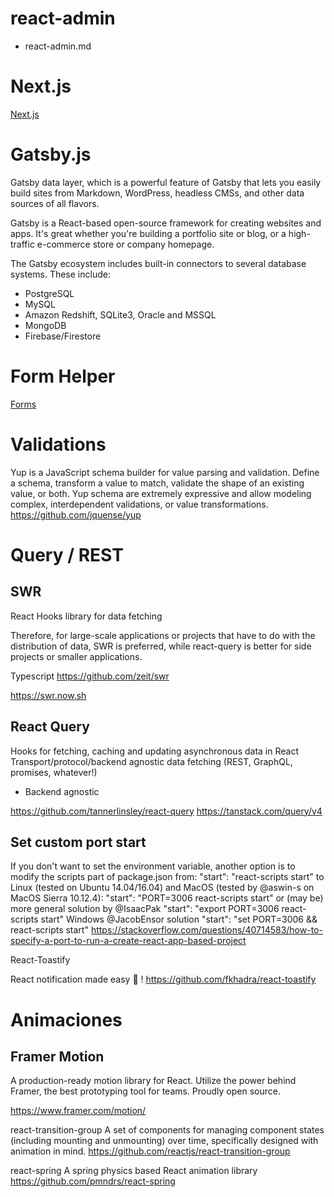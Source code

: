 # react-admin

- react-admin.md


# Next.js
 
[Next.js](Next.js.md)


# Gatsby.js

Gatsby data layer, which is a powerful feature of Gatsby that lets you easily build sites from Markdown, WordPress, headless CMSs, and other data sources of all flavors.

Gatsby is a React-based open-source framework for creating websites and apps. It's great whether you're building a portfolio site or blog, or a high-traffic e-commerce store or company homepage.


The Gatsby ecosystem includes built-in connectors to several database systems. These include:

-    PostgreSQL
-    MySQL
-    Amazon Redshift, SQLite3, Oracle and MSSQL
-    MongoDB
-    Firebase/Firestore


# Form Helper

[Forms](form.md)



# Validations

Yup is a JavaScript schema builder for value parsing and validation. Define a schema, transform a value to match, validate the shape of an existing value, or both. Yup schema are extremely expressive and allow modeling complex, interdependent validations, or value transformations.
https://github.com/jquense/yup


# Query / REST


## SWR

React Hooks library for data fetching

Therefore, for large-scale applications or projects that have to do with the distribution of data, SWR is preferred, while react-query is better for side projects or smaller applications.

Typescript
https://github.com/zeit/swr

https://swr.now.sh

## React Query

Hooks for fetching, caching and updating asynchronous data in React
Transport/protocol/backend agnostic data fetching (REST, GraphQL, promises, whatever!)

-  Backend agnostic

https://github.com/tannerlinsley/react-query
https://tanstack.com/query/v4


## Set custom port start
If you don't want to set the environment variable, another option is to modify the scripts part of package.json from:
"start": "react-scripts start"
to
Linux (tested on Ubuntu 14.04/16.04) and MacOS (tested by @aswin-s on MacOS Sierra 10.12.4):
"start": "PORT=3006 react-scripts start"
or (may be) more general solution by @IsaacPak
"start": "export PORT=3006 react-scripts start"
Windows @JacobEnsor solution
"start": "set PORT=3006 && react-scripts start"
https://stackoverflow.com/questions/40714583/how-to-specify-a-port-to-run-a-create-react-app-based-project




React-Toastify

React notification made easy 🚀 ! 
https://github.com/fkhadra/react-toastify


# Animaciones

## Framer Motion

A production-ready motion library for React. Utilize the power behind Framer, the best prototyping tool for teams. Proudly open source.

https://www.framer.com/motion/

react-transition-group
A set of components for managing component states (including mounting and unmounting) over time, specifically designed with animation in mind.
https://github.com/reactjs/react-transition-group

react-spring
A spring physics based React animation library
https://github.com/pmndrs/react-spring

